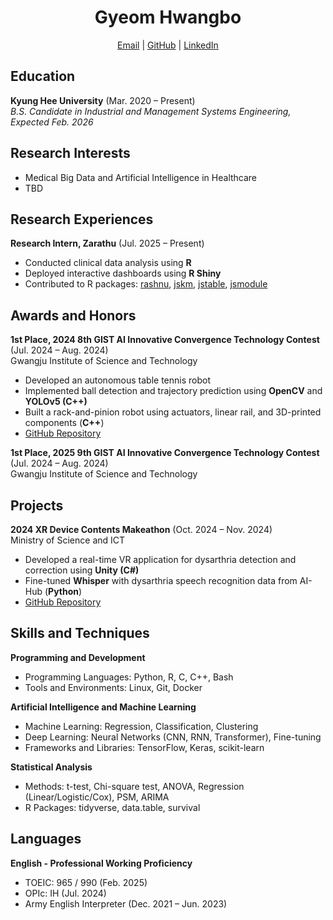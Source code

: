 <h1 align="center">Gyeom Hwangbo</h1>
<p align="center">
  <a href="mailto:hbgyeom@gmail.com">Email</a> | 
  <a href="https://github.com/hbgyeom1">GitHub</a> | 
  <a href="https://linkedin.com/in/gyeom-hwangbo-6338a6377">LinkedIn</a><br>
</p>

## Education
**Kyung Hee University** (Mar. 2020 – Present)<br>
*B.S. Candidate in Industrial and Management Systems Engineering, Expected Feb. 2026*

## Research Interests
- Medical Big Data and Artificial Intelligence in Healthcare
- TBD

## Research Experiences
**Research Intern, Zarathu** (Jul. 2025 – Present)
- Conducted clinical data analysis using **R**
- Deployed interactive dashboards using **R Shiny**
- Contributed to R packages: [rashnu](https://github.com/zarathucorp/rashnu), [jskm](https://github.com/jinseob2kim/jskm), [jstable](https://github.com/jinseob2kim/jstable), [jsmodule](https://github.com/jinseob2kim/jsmodule)

## Awards and Honors
**1st Place, 2024 8th GIST AI Innovative Convergence Technology Contest** (Jul. 2024 – Aug. 2024)<br>
Gwangju Institute of Science and Technology
- Developed an autonomous table tennis robot
- Implemented ball detection and trajectory prediction using **OpenCV** and **YOLOv5 (C++)**
- Built a rack-and-pinion robot using actuators, linear rail, and 3D-printed components (**C++**)
- [GitHub Repository](https://github.com/hbgyeom1/Table_tennis_robot-)

**1st Place, 2025 9th GIST AI Innovative Convergence Technology Contest** (Jul. 2024 – Aug. 2024)<br>
Gwangju Institute of Science and Technology

## Projects
**2024 XR Device Contents Makeathon** (Oct. 2024 – Nov. 2024)<br>
Ministry of Science and ICT
- Developed a real-time VR application for dysarthria detection and correction using **Unity (C#)**
- Fine-tuned **Whisper** with dysarthria speech recognition data from AI-Hub (**Python**)
- [GitHub Repository](https://github.com/hbgyeom1/XR_make-a-ton)

## Skills and Techniques
**Programming and Development**
- Programming Languages: Python, R, C, C++, Bash
- Tools and Environments: Linux, Git, Docker

**Artificial Intelligence and Machine Learning**
- Machine Learning: Regression, Classification, Clustering
- Deep Learning: Neural Networks (CNN, RNN, Transformer), Fine-tuning
- Frameworks and Libraries: TensorFlow, Keras, scikit-learn

**Statistical Analysis**
- Methods: t-test, Chi-square test, ANOVA, Regression (Linear/Logistic/Cox), PSM, ARIMA
- R Packages: tidyverse, data.table, survival

## Languages
**English - Professional Working Proficiency**
- TOEIC: 965 / 990 (Feb. 2025)
- OPIc: IH (Jul. 2024)
- Army English Interpreter (Dec. 2021 – Jun. 2023)
